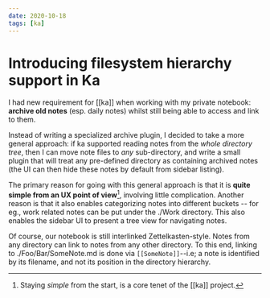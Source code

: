 ```yaml
---
date: 2020-10-18
tags: [ka]
---
```


# Introducing filesystem hierarchy support in Ka

I had new requirement for [[ka]] when working with my private notebook: **archive old notes** (esp. daily notes) whilst still being able to access and link to them.

Instead of writing a specialized archive plugin, I decided to take a more general approach: if ka supported reading notes from the *whole directory tree*, then I can move note files to *any* sub-directory, and write a small plugin that will treat any pre-defined directory as containing archived notes (the UI can then hide these notes by default from sidebar listing).

The primary reason for going with this general approach is that it is **quite simple from an UX point of view**[^simplicity], involving little complication. Another reason is that it also enables categorizing notes into different buckets -- for eg., work related notes can be put under the ./Work directory. This also enables the sidebar UI to present a tree view for navigating notes.

Of course, our notebook is still interlinked Zettelkasten-style. Notes from any directory can link to notes from any other directory. To this end, linking to ./Foo/Bar/SomeNote.md is done via `[[SomeNote]]`--i.e; a note is identified by its filename, and not its position in the directory hierarchy. 

[^simplicity]: Staying *simple* from the start, is a core tenet of the [[ka]] project.